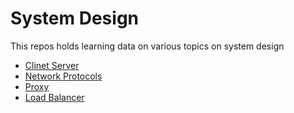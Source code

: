 # System Design
This repos holds learning data on various topics on system design
- [Clinet Server](client-server/README.md)
- [Network Protocols](network-protocols/README.md)
- [Proxy](proxy/README.md)
- [Load Balancer](load-balancer/README.md)
